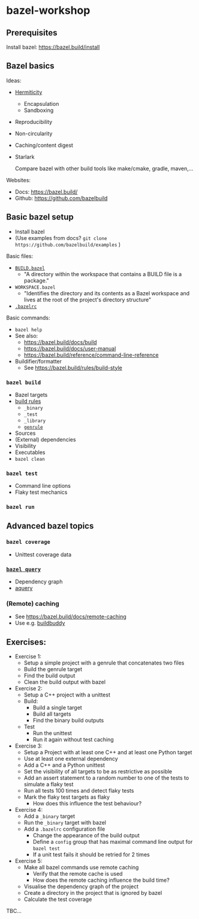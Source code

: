 # bazel-workshop

## Prerequisites

Install bazel: https://bazel.build/install


## Bazel basics

Ideas:
- [Hermiticity](https://bazel.build/concepts/hermeticity)
    - Encapsulation
    - Sandboxing
- Reproducibility
- Non-circularity
- Caching/content digest
- Starlark
  
  Compare bazel with other build tools like make/cmake, gradle, maven,...
  
Websites:
- Docs: https://bazel.build/
- Github: https://github.com/bazelbuild

## Basic bazel setup

- Install bazel
- (Use examples from docs? `git clone https://github.com/bazelbuild/examples` )

Basic files:
- [`BUILD.bazel`](https://bazel.build/concepts/build-files)
    - "A directory within the workspace that contains a BUILD file is a package."
- `WORKSPACE.bazel`
  - "Identifies the directory and its contents as a Bazel workspace and lives at the root of the project's directory structure"
- [`.bazelrc`](https://bazel.build/docs/bazelrc)

Basic commands:
  - `bazel help`
  - See also:
    -  https://bazel.build/docs/build
    -  https://bazel.build/docs/user-manual
    -  https://bazel.build/reference/command-line-reference
  - Buildifier/formatter
    - See https://bazel.build/rules/build-style

### `bazel build`

- Bazel targets
- [build rules](https://bazel.build/concepts/build-files)
    - `_binary`
    - `_test`
    - `_library`
    - [`genrule`](https://bazel.build/reference/be/general)
- Sources
- (External) dependencies
- Visibility
- Executables
- `bazel clean`

### `bazel test`
 - Command line options
 - Flaky test mechanics

### `bazel run`


## Advanced bazel topics

### `bazel coverage`
- Unittest coverage data

### [`bazel query`](https://bazel.build/docs/query-how-to)
- Dependency graph
- [aquery](https://bazel.build/docs/aquery)

### (Remote) caching
- See https://bazel.build/docs/remote-caching
- Use e.g. [buildbuddy](https://www.buildbuddy.io/)


## Exercises:
- Exercise 1:
  - Setup a simple project with a genrule that concatenates two files
  - Build the genrule target
  - Find the build output
  - Clean the build output with bazel
- Exercise 2:
  - Setup a C++ project with a unittest
  - Build:
    - Build a single target
    - Build all targets
    - Find the binary build outputs
  - Test
    - Run the unittest
    - Run it again without test caching
- Exercise 3:
  - Setup a Project with at least one C++ and at least one Python target
  - Use at least one external dependency
  - Add a C++ and a Python unittest
  - Set the visibility of all targets to be as restrictive as possible
  - Add an assert statement to a random number to one of the tests to simulate a flaky test
  - Run all tests 100 times and detect flaky tests
  - Mark the flaky test targets as flaky
    - How does this influence the test behaviour?
- Exercise 4:
  - Add a `_binary` target
  - Run the `_binary` target with bazel
  - Add a `.bazelrc` configuration file
    - Change the appearance of the build output
    - Define a `config` group that has maximal command line output for `bazel test`
    - If a unit test fails it should be retried for 2 times
- Exercise 5:
  - Make all bazel commands use remote caching
    - Verify that the remote cache is used
    - How does the remote caching influence the build time?
  - Visualise the dependency graph of the project
  - Create a directory in the project that is ignored by bazel
  - Calculate the test coverage

TBC...
